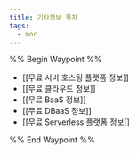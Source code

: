 ```yaml
---
title: 기타정보 목차
tags:
  - moc
---
```

%% Begin Waypoint %%
- [[무료 서버 호스팅 플랫폼 정보]]
- [[무료 클라우드 정보]]
- [[무료 BaaS 정보]]
- [[무료 DBaaS 정보]]
- [[무료 Serverless 플랫폼 정보]]

%% End Waypoint %%